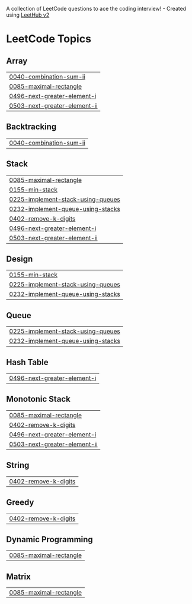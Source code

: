 A collection of LeetCode questions to ace the coding interview! - Created using [LeetHub v2](https://github.com/arunbhardwaj/LeetHub-2.0)
<!---LeetCode Topics Start-->
# LeetCode Topics
## Array
|  |
| ------- |
| [0040-combination-sum-ii](https://github.com/wanjarisaurabh/Leetcode_code-s/tree/master/0040-combination-sum-ii) |
| [0085-maximal-rectangle](https://github.com/wanjarisaurabh/Leetcode_code-s/tree/master/0085-maximal-rectangle) |
| [0496-next-greater-element-i](https://github.com/wanjarisaurabh/Leetcode_code-s/tree/master/0496-next-greater-element-i) |
| [0503-next-greater-element-ii](https://github.com/wanjarisaurabh/Leetcode_code-s/tree/master/0503-next-greater-element-ii) |
## Backtracking
|  |
| ------- |
| [0040-combination-sum-ii](https://github.com/wanjarisaurabh/Leetcode_code-s/tree/master/0040-combination-sum-ii) |
## Stack
|  |
| ------- |
| [0085-maximal-rectangle](https://github.com/wanjarisaurabh/Leetcode_code-s/tree/master/0085-maximal-rectangle) |
| [0155-min-stack](https://github.com/wanjarisaurabh/Leetcode_code-s/tree/master/0155-min-stack) |
| [0225-implement-stack-using-queues](https://github.com/wanjarisaurabh/Leetcode_code-s/tree/master/0225-implement-stack-using-queues) |
| [0232-implement-queue-using-stacks](https://github.com/wanjarisaurabh/Leetcode_code-s/tree/master/0232-implement-queue-using-stacks) |
| [0402-remove-k-digits](https://github.com/wanjarisaurabh/Leetcode_code-s/tree/master/0402-remove-k-digits) |
| [0496-next-greater-element-i](https://github.com/wanjarisaurabh/Leetcode_code-s/tree/master/0496-next-greater-element-i) |
| [0503-next-greater-element-ii](https://github.com/wanjarisaurabh/Leetcode_code-s/tree/master/0503-next-greater-element-ii) |
## Design
|  |
| ------- |
| [0155-min-stack](https://github.com/wanjarisaurabh/Leetcode_code-s/tree/master/0155-min-stack) |
| [0225-implement-stack-using-queues](https://github.com/wanjarisaurabh/Leetcode_code-s/tree/master/0225-implement-stack-using-queues) |
| [0232-implement-queue-using-stacks](https://github.com/wanjarisaurabh/Leetcode_code-s/tree/master/0232-implement-queue-using-stacks) |
## Queue
|  |
| ------- |
| [0225-implement-stack-using-queues](https://github.com/wanjarisaurabh/Leetcode_code-s/tree/master/0225-implement-stack-using-queues) |
| [0232-implement-queue-using-stacks](https://github.com/wanjarisaurabh/Leetcode_code-s/tree/master/0232-implement-queue-using-stacks) |
## Hash Table
|  |
| ------- |
| [0496-next-greater-element-i](https://github.com/wanjarisaurabh/Leetcode_code-s/tree/master/0496-next-greater-element-i) |
## Monotonic Stack
|  |
| ------- |
| [0085-maximal-rectangle](https://github.com/wanjarisaurabh/Leetcode_code-s/tree/master/0085-maximal-rectangle) |
| [0402-remove-k-digits](https://github.com/wanjarisaurabh/Leetcode_code-s/tree/master/0402-remove-k-digits) |
| [0496-next-greater-element-i](https://github.com/wanjarisaurabh/Leetcode_code-s/tree/master/0496-next-greater-element-i) |
| [0503-next-greater-element-ii](https://github.com/wanjarisaurabh/Leetcode_code-s/tree/master/0503-next-greater-element-ii) |
## String
|  |
| ------- |
| [0402-remove-k-digits](https://github.com/wanjarisaurabh/Leetcode_code-s/tree/master/0402-remove-k-digits) |
## Greedy
|  |
| ------- |
| [0402-remove-k-digits](https://github.com/wanjarisaurabh/Leetcode_code-s/tree/master/0402-remove-k-digits) |
## Dynamic Programming
|  |
| ------- |
| [0085-maximal-rectangle](https://github.com/wanjarisaurabh/Leetcode_code-s/tree/master/0085-maximal-rectangle) |
## Matrix
|  |
| ------- |
| [0085-maximal-rectangle](https://github.com/wanjarisaurabh/Leetcode_code-s/tree/master/0085-maximal-rectangle) |
<!---LeetCode Topics End-->